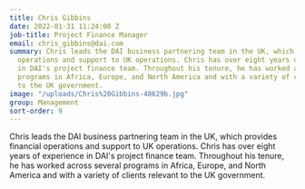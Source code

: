 ```yaml
---
title: Chris Gibbins
date: 2022-01-31 11:24:00 Z
job-title: Project Finance Manager
email: chris_gibbins@dai.com
summary: Chris leads the DAI business partnering team in the UK, which provides financial
  operations and support to UK operations. Chris has over eight years of experience
  in DAI's project finance team. Throughout his tenure, he has worked across several
  programs in Africa, Europe, and North America and with a variety of clients relevant
  to the UK government.
image: "/uploads/Chris%20Gibbins-48629b.jpg"
group: Management
sort-order: 9
---
```


Chris leads the DAI business partnering team in the UK, which provides financial operations and support to UK operations. Chris has over eight years of experience in DAI's project finance team. Throughout his tenure, he has worked across several programs in Africa, Europe, and North America and with a variety of clients relevant to the UK government.
